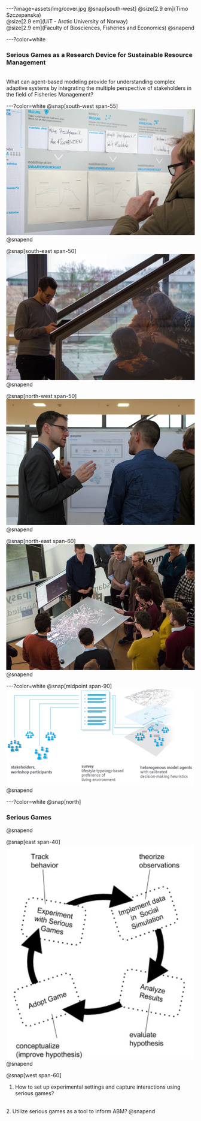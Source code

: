 ---?image=assets/img/cover.jpg
@snap[south-west]
@size[2.9 em](Timo Szczepanska)<br>
@size[2.9 em](UiT - Arctic University of Norway)<br>
@size[2.9 em](Faculty of Biosciences, Fisheries and Economics)
@snapend

---?color=white
### Serious Games as a Research Device for Sustainable Resource Management
<br>
What can agent-based modeling provide for understanding complex adaptive systems by integrating the multiple perspective of stakeholders in the field of Fisheries Management?

---?color=white
@snap[south-west span-55]
![](assets/img/WS3.jpg)
@snapend

@snap[south-east span-50]
![](assets/img/WS4.jpg)
@snapend

@snap[north-west span-50]
![](assets/img/WS2.jpg)
@snapend

@snap[north-east span-60]
![](assets/img/WS1.jpg)
@snapend

---?color=white
@snap[midpoint span-90]
![](assets/img/g.png)
@snapend

---?color=white
@snap[north]
### Serious Games
@snapend

@snap[east span-40]
![](assets/img/circle.jpg)
@snapend

@snap[west span-60]
1. How to set up experimental settings and capture interactions using serious games?
<br>
2. Utilize serious games as a tool to inform ABM?
@snapend

